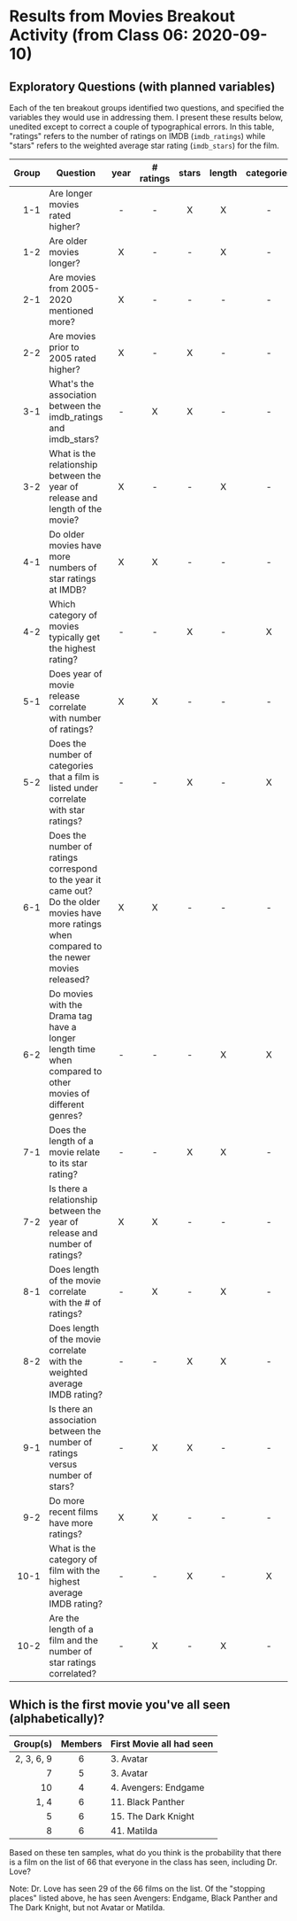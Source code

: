 # Results from Movies Breakout Activity (from Class 06: 2020-09-10)

## Exploratory Questions (with planned variables)

Each of the ten breakout groups identified two questions, and specified the variables they would use in addressing them. I present these results below, unedited except to correct a couple of typographical errors. In this table, "ratings" refers to the number of ratings on IMDB (`imdb_ratings`) while "stars" refers to the weighted average star rating (`imdb_stars`) for the film.

Group | Question  | year | # ratings | stars | length | categories
---: | ------------------------------------- | :---: | :---: | :---: | :---: | :---:  
1-1 | Are longer movies rated higher? | - | - | X | X | -
1-2 | Are older movies longer? | X | - | - | X | -
2-1 | Are movies from 2005-2020 mentioned more? | X | - | - | - | -
2-2 | Are movies prior to 2005 rated higher? | X | - | X | - | -
3-1 | What's the association between the imdb_ratings and imdb_stars? | - | X | X | - | -
3-2 | What is the relationship between the year of release and length of the movie? | X | - | - | X | -
4-1 | Do older movies have more numbers of star ratings at IMDB? | X | X | - | - | -
4-2 | Which category of movies typically get the highest rating? | - | - | X | - | X
5-1 | Does year of movie release correlate with number of ratings? | X | X | - | - | -
5-2 | Does the number of categories that a film is listed under correlate with star ratings? | - | - | X | - | X
6-1 | Does the number of ratings correspond to the year it came out? Do the older movies have more ratings when compared to the newer movies released? | X | X | - | - | -
6-2 | Do movies with the Drama tag have a longer length time when compared to other movies of different genres? | - | - | - | X | X
7-1 | Does the length of a movie relate to its star rating? | - | - | X | X | -
7-2 | Is there a relationship between the year of release and number of ratings? | X | X | - | - | -
8-1 | Does length of the movie correlate with the # of ratings? | - | X | - | X | -
8-2 | Does length of the movie correlate with the weighted average IMDB rating? | - | - | X | X | -
9-1 | Is there an association between the number of ratings versus number of stars? | - | X | X | - | -
9-2 | Do more recent films have more ratings? | X | X | - | - | -
10-1 | What is the category of film with the highest average IMDB rating? | - | - | X | - | X
10-2 | Are the length of a film and the number of star ratings correlated?  | - | X | - | X | -

## Which is the first movie you've all seen (alphabetically)?

Group(s) | Members | First Movie all had seen
----: | :--: | --------------------------
2, 3, 6, 9 | 6 | 3. Avatar
7 | 5 | 3. Avatar
10 | 4 | 4. Avengers: Endgame
1, 4 | 6 | 11. Black Panther
5 | 6 | 15. The Dark Knight
8 | 6 | 41. Matilda

Based on these ten samples, what do you think is the probability that there is a film on the list of 66 that everyone in the class has seen, including Dr. Love? 

Note: Dr. Love has seen 29 of the 66 films on the list. Of the "stopping places" listed above, he has seen Avengers: Endgame, Black Panther and The Dark Knight, but not Avatar or Matilda.

